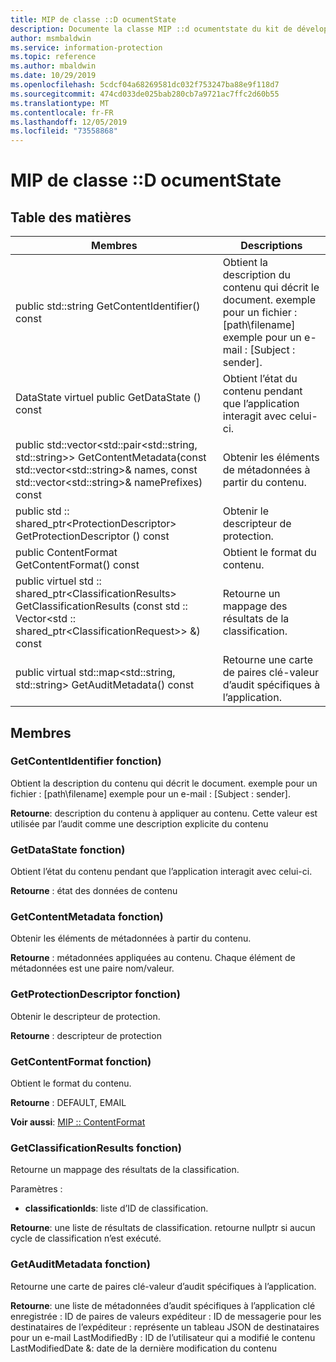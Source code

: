 ```yaml
---
title: MIP de classe ::D ocumentState
description: Documente la classe MIP ::d ocumentstate du kit de développement logiciel (SDK) Microsoft Information Protection (MIP).
author: msmbaldwin
ms.service: information-protection
ms.topic: reference
ms.author: mbaldwin
ms.date: 10/29/2019
ms.openlocfilehash: 5cdcf04a68269581dc032f753247ba88e9f118d7
ms.sourcegitcommit: 474cd033de025bab280cb7a9721ac7ffc2d60b55
ms.translationtype: MT
ms.contentlocale: fr-FR
ms.lasthandoff: 12/05/2019
ms.locfileid: "73558868"
---
```

# <a name="class-mipdocumentstate"></a>MIP de classe ::D ocumentState 
  
## <a name="summary"></a>Table des matières
 Membres                        | Descriptions                                
--------------------------------|---------------------------------------------
public std::string GetContentIdentifier() const  |  Obtient la description du contenu qui décrit le document. exemple pour un fichier : [path\filename] exemple pour un e-mail : [Subject : sender].
DataState virtuel public GetDataState () const  |  Obtient l’état du contenu pendant que l’application interagit avec celui-ci.
public std::vector\<std::pair\<std::string, std::string\>\> GetContentMetadata(const std::vector\<std::string\>& names, const std::vector\<std::string\>& namePrefixes) const  |  Obtenir les éléments de métadonnées à partir du contenu.
public std :: shared_ptr\<ProtectionDescriptor\> GetProtectionDescriptor () const  |  Obtenir le descripteur de protection.
public ContentFormat GetContentFormat() const  |  Obtient le format du contenu.
public virtuel std :: shared_ptr\<ClassificationResults\> GetClassificationResults (const std :: Vector\<std :: shared_ptr\<ClassificationRequest\>\> &) const  |  Retourne un mappage des résultats de la classification.
public virtual std::map\<std::string, std::string\> GetAuditMetadata() const  |  Retourne une carte de paires clé-valeur d’audit spécifiques à l’application.
  
## <a name="members"></a>Membres
  
### <a name="getcontentidentifier-function"></a>GetContentIdentifier fonction)
Obtient la description du contenu qui décrit le document. exemple pour un fichier : [path\filename] exemple pour un e-mail : [Subject : sender].

  
**Retourne**: description du contenu à appliquer au contenu.
Cette valeur est utilisée par l’audit comme une description explicite du contenu
  
### <a name="getdatastate-function"></a>GetDataState fonction)
Obtient l’état du contenu pendant que l’application interagit avec celui-ci.

  
**Retourne** : état des données de contenu
  
### <a name="getcontentmetadata-function"></a>GetContentMetadata fonction)
Obtenir les éléments de métadonnées à partir du contenu.

  
**Retourne** : métadonnées appliquées au contenu. Chaque élément de métadonnées est une paire nom/valeur.
  
### <a name="getprotectiondescriptor-function"></a>GetProtectionDescriptor fonction)
Obtenir le descripteur de protection.

  
**Retourne** : descripteur de protection
  
### <a name="getcontentformat-function"></a>GetContentFormat fonction)
Obtient le format du contenu.

  
**Retourne** : DEFAULT, EMAIL 
  
**Voir aussi**: [MIP :: ContentFormat](mip-enums-and-structs.md#contentformat-enum)
  
### <a name="getclassificationresults-function"></a>GetClassificationResults fonction)
Retourne un mappage des résultats de la classification.

Paramètres :  
* **classificationIds**: liste d’ID de classification. 



  
**Retourne**: une liste de résultats de classification. retourne nullptr si aucun cycle de classification n’est exécuté.
  
### <a name="getauditmetadata-function"></a>GetAuditMetadata fonction)
Retourne une carte de paires clé-valeur d’audit spécifiques à l’application.

  
**Retourne**: une liste de métadonnées d’audit spécifiques à l’application clé enregistrée : ID de paires de valeurs expéditeur : ID de messagerie pour les destinataires de l’expéditeur : représente un tableau JSON de destinataires pour un e-mail LastModifiedBy : ID de l’utilisateur qui a modifié le contenu LastModifiedDate &: date de la dernière modification du contenu